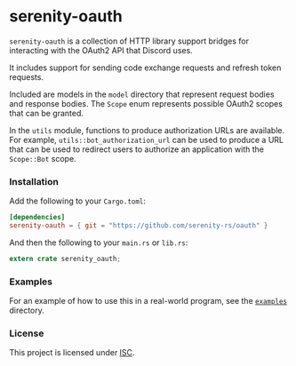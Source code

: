# serenity-oauth

`serenity-oauth` is a collection of HTTP library support bridges for
interacting with the OAuth2 API that Discord uses.

It includes support for sending code exchange requests and refresh token
requests.

Included are models in the `model` directory that represent request bodies
and response bodies. The `Scope` enum represents possible OAuth2 scopes
that can be granted.

In the `utils` module, functions to produce authorization URLs are
available. For example, `utils::bot_authorization_url` can be used to
produce a URL that can be used to redirect users to authorize an application
with the `Scope::Bot` scope.

### Installation

Add the following to your `Cargo.toml`:

```toml
[dependencies]
serenity-oauth = { git = "https://github.com/serenity-rs/oauth" }
```

And then the following to your `main.rs` or `lib.rs`:

```rust
extern crate serenity_oauth;
```

### Examples

For an example of how to use this in a real-world program, see the [`examples`]
directory.

### License

This project is licensed under [ISC][license].

[license]: https://github.com/serenity-rs/oauth/blob/master/LICENSE.md
[`examples`]: https://github.com/serenity-rs/oauth/tree/master/examples
